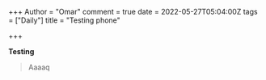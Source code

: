 +++
Author = "Omar"
comment = true
date = 2022-05-27T05:04:00Z
tags = ["Daily"]
title = "Testing phone"

+++

**Testing**

> Aaaaq